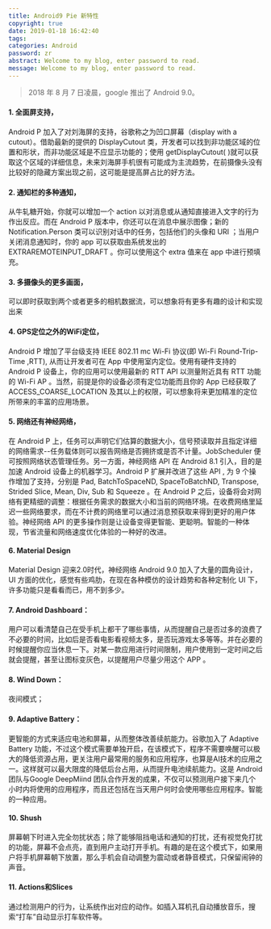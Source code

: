 ```yaml
---
title: Android9 Pie 新特性
copyright: true
date: 2019-01-18 16:42:40
tags:
categories: Android
password: zr
abstract: Welcome to my blog, enter password to read.
message: Welcome to my blog, enter password to read.
---
```


> 2018 年 8 月 7 日凌晨，google 推出了 Android 9.0。

<!--more-->

#### 1. 全面屏支持，
Android P 加入了对刘海屏的支持，谷歌称之为凹口屏幕（display with a cutout）。借助最新的提供的 DisplayCutout 类，开发者可以找到非功能区域的位置和形状，而非功能区域是不应显示功能的；使用 getDisplayCutout( )就可以获取这个区域的详细信息，未来刘海屏手机很有可能成为主流趋势，在前摄像头没有比较好的隐藏方案出现之前，这可能是提高屏占比的好方法。

#### 2. 通知栏的多种通知，
从牛轧糖开始，你就可以增加一个 action 以对消息或从通知直接进入文字的行为作出反应。而在 Android P 版本中，你还可以在消息中展示图像；新的 Notification.Person 类可以识别对话中的任务，包括他们的头像和 URI ；当用户关闭消息通知时，你的 app 可以获取由系统发出的 EXTRAREMOTEINPUT_DRAFT 。你可以使用这个 extra 值来在 app 中进行预填充。

#### 3. 多摄像头的更多画面，
可以即时获取到两个或者更多的相机数据流，可以想象将有更多有趣的设计和实现出来

#### 4. GPS定位之外的WiFi定位，
Android P 增加了平台级支持 IEEE 802.11 mc Wi-Fi 协议(即 Wi-Fi Round-Trip-Time ,RTT), 从而让开发者可在 App 中使用室内定位。使用有硬件支持的 Android P 设备上，你的应用可以使用最新的 RTT API 以测量附近具有 RTT 功能的 Wi-Fi AP 。当然，前提是你的设备必须有定位功能而且你的 App 已经获取了 ACCESS_COARSE_LOCATION 及其以上的权限，可以想象将来更加精准的定位所带来的丰富的应用场景。

#### 5. 网络还有神经网络，
在 Android P 上，任务可以声明它们估算的数据大小，信号预读取并且指定详细的网络需求--任务载体则可以报告网络是否拥挤或是否不计量。JobScheduler 便可按照网络状态管理任务。另一方面，神经网络 API 在 Android 8.1 引入，目的是加速 Android 设备上的机器学习。Android P 扩展并改进了这些 API , 为 9 个操作增加了支持，分别是 Pad, BatchToSpaceND, SpaceToBatchND, Transpose, Strided Slice, Mean, Div, Sub 和 Squeeze 。在 Android P 之后，设备将会对网络有更精细的调整：根据任务需求的数据大小和当前的网络环境。在收费网络里延迟一些网络要求，而在不计费的网络里可以通过消息预获取来得到更好的用户体验。神经网络 API 的更多操作则是让设备变得更智能、更聪明。智能的一种体现，节省流量和网络速度优化体验的一种好的改进。

#### 6. Material Design
Material Design 迎来2.0时代，神经网络 Android 9.0 加入了大量的圆角设计，UI 方面的优化，感觉有些鸡肋，在现在各种模仿的设计趋势和各种定制化 UI 下，许多功能只是看看而已，用不到多少。

#### 7. Android Dashboard：
用户可以看清楚自己在受手机上都干了哪些事情，从而提醒自己是否过多的浪费了不必要的时间，比如后是否看电影看视频太多，是否玩游戏太多等等。并在必要的时候提醒你应当休息一下。对某一款应用进行时间限制，用户使用到一定时间之后就会提醒，甚至让图标变灰色，以提醒用户尽量少用这个 APP 。

#### 8. Wind Down：
夜间模式；

#### 9. Adaptive Battery：
 更智能的方式来适应电池和屏幕，从而整体改善续航能力。谷歌加入了 Adaptive Battery 功能，不过这个模式需要单独开启，在该模式下，程序不需要唤醒可以极大的降低资源占用，更关注用户最常用的服务和应用程序，也算是AI技术的应用之一。这样就可以最大限度的降低后台占用，从而提升电池续航能力。这是 Android 团队与Google DeepMiind 团队合作开发的成果，不仅可以预测用户接下来几个小时内将使用的应用程序，而且还包括在当天用户何时会使用哪些应用程序。智能的一种应用。

#### 10. Shush
屏幕朝下时进入完全勿扰状态；除了能够阻挡电话和通知的打扰，还有视觉免打扰的功能，屏幕不会点亮，直到用户主动打开手机。有趣的是在这个模式下，如果用户将手机屏幕朝下放置，那么手机会自动调整为震动或者静音模式，只保留闹钟的声音。

#### 11. Actions和Slices
通过检测用户的行为，让系统作出对应的动作。如插入耳机孔自动播放音乐，搜索“打车”自动显示打车软件等。